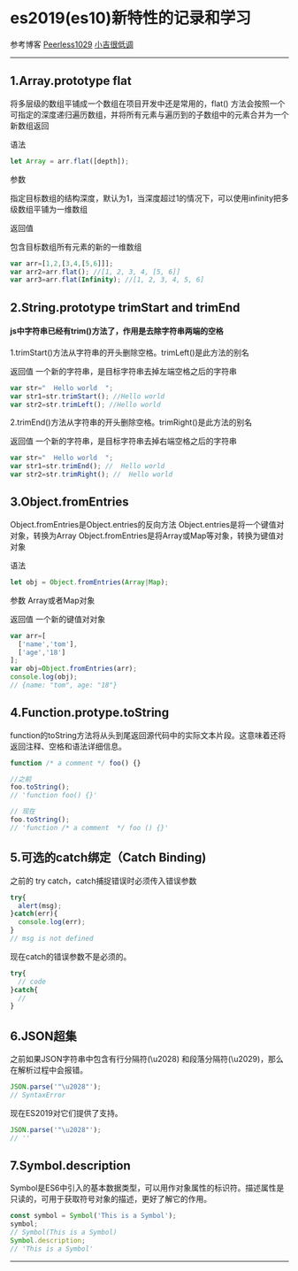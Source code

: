 # es2019(es10)新特性的记录和学习

参考博客 
[Peerless1029](https://www.cnblogs.com/peerless1029/p/11730019.html)
[小吉很低调](https://www.jianshu.com/p/fc43865811d5)
<!-- [点击这里](https://www.cnblogs.com/peerless1029/p/11730019.html)
[点击这里](https://www.cnblogs.com/peerless1029/p/11730019.html) -->
***
## 1.Array.prototype flat
将多层级的数组平铺成一个数组在项目开发中还是常用的，flat() 方法会按照一个可指定的深度递归遍历数组，并将所有元素与遍历到的子数组中的元素合并为一个新数组返回

语法
```js
let Array = arr.flat([depth]);
```
参数

指定目标数组的结构深度，默认为1，当深度超过1的情况下，可以使用infinity把多级数组平铺为一维数组

返回值

包含目标数组所有元素的新的一维数组
```js
var arr=[1,2,[3,4,[5,6]]];
var arr2=arr.flat(); //[1, 2, 3, 4, [5, 6]]
var arr3=arr.flat(Infinity); //[1, 2, 3, 4, 5, 6] 
```
## 2.String.prototype trimStart and trimEnd
#### js中字符串已经有trim()方法了，作用是去除字符串两端的空格

1.trimStart()方法从字符串的开头删除空格。trimLeft()是此方法的别名

返回值
一个新的字符串，是目标字符串去掉左端空格之后的字符串
```js
var str="  Hello world  ";
var str1=str.trimStart(); //Hello world   
var str2=str.trimLeft(); //Hello world 
```
2.trimEnd()方法从字符串的开头删除空格。trimRight()是此方法的别名

返回值
一个新的字符串，是目标字符串去掉右端空格之后的字符串
```js
var str="  Hello world  ";
var str1=str.trimEnd(); //  Hello world   
var str2=str.trimRight(); //  Hello world
```
## 3.Object.fromEntries

Object.fromEntries是Object.entries的反向方法
Object.entries是将一个键值对对象，转换为Array
Object.fromEntries是将Array或Map等对象，转换为键值对对象

语法
```js
let obj = Object.fromEntries(Array|Map);
```
参数
Array或者Map对象

返回值
一个新的键值对对象
```js
var arr=[
  ['name','tom'],
  ['age','18']
];
var obj=Object.fromEntries(arr);
console.log(obj);
// {name: "tom", age: "18"}
```
## 4.Function.protype.toString
function的toString方法将从头到尾返回源代码中的实际文本片段。这意味着还将返回注释、空格和语法详细信息。
```js
function /* a comment */ foo() {}

//之前
foo.toString();
// 'function foo() {}'

// 现在
foo.toString();
// 'function /* a comment  */ foo () {}'​
```
## 5.可选的catch绑定（Catch Binding)
之前的 try catch，catch捕捉错误时必须传入错误参数
```js
try{
  alert(msg);
}catch(err){
  console.log(err);
}
// msg is not defined
```
现在catch的错误参数不是必须的。
```js
try{
  // code
}catch{
  //
}
```
## 6.JSON超集
之前如果JSON字符串中包含有行分隔符(\u2028) 和段落分隔符(\u2029)，那么在解析过程中会报错。
```js
JSON.parse('"\u2028"');
// SyntaxError
```
现在ES2019对它们提供了支持。
```js
JSON.parse('"\u2028"');
// ''
```
## 7.Symbol.description
Symbol是ES6中引入的基本数据类型，可以用作对象属性的标识符。描述属性是只读的，可用于获取符号对象的描述，更好了解它的作用。
```js
const symbol = Symbol('This is a Symbol');
symbol;
// Symbol(This is a Symbol)
Symbol.description;
// 'This is a Symbol'
```
***